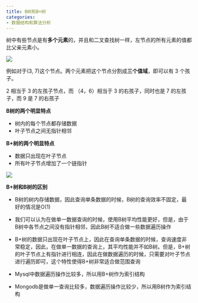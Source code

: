 ```yaml
---
title: B树和B+树
categories: 
- 数据结构和算法分析
---
```


树中有些节点是有**多个元素**的，并且和二叉查找树一样，左节点的所有元素的值都比父亲元素小。

![](https://img-blog.csdnimg.cn/8e37e1f902a2408cb32e840705a5b3bb.png)

例如对于(3, 7)这个节点。两个元素把这个节点分割成**三个值域**，即可以有 3 个孩子。

2 相当于 3 的左孩子节点，而 （4，6）相当于 3 的右孩子，同时也是 7 的左孩子，而 9 是 7 的右孩子

**B树的两个明显特点**

- 树内的每个节点都存储数据
- 叶子节点之间无指针相邻

**B+树的两个明显特点**

- 数据只出现在叶子节点
- 所有叶子节点增加了一个链指针

![](https://img-blog.csdnimg.cn/d725a049552b4784be6406b538ad100c.png)

**B+树和B树的区别**

* B树的树内存储数据，因此查询单条数据的时候，B树的查询效率不固定，最好的情况是O(1)

* 我们可以认为在做单一数据查询的时候，使用B树平均性能更好，但是，由于B树中各节点之间没有指针相邻，因此B树不适合做一些数据遍历操作

* B+树的数据只出现在叶子节点上，因此在查询单条数据的时候，查询速度非常稳定，因此，在做单一数据的查询上，其平均性能并不如B树。但是，B+树的叶子节点上有指针进行相连，因此在做数据遍历的时候，只需要对叶子节点进行遍历即可，这个特性使得B+树非常适合做范围查询

* Mysql中数据遍历操作比较多，所以用B+树作为索引结构

* Mongodb是做单一查询比较多，数据遍历操作比较少，所以用B树作为索引结构